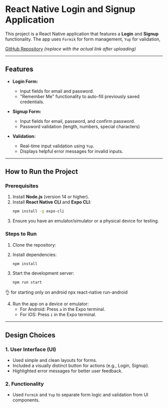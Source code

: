 # React Native Login and Signup Application

This project is a React Native application that features a **Login** and **Signup**  functionality. The app uses `Formik` for form management, `Yup` for validation, 


[GitHub Repository](https://github.com/manojmksmanu/react-native-login-signup) *(replace with the actual link after uploading)*



---

## Features

- **Login Form:**
  - Input fields for email and password.
  - "Remember Me" functionality to auto-fill previously saved credentials.

- **Signup Form:**
  - Input fields for email, password, and confirm password.
  - Password validation (length, numbers, special characters)

- **Validation:**
  - Real-time input validation using `Yup`.
  - Displays helpful error messages for invalid inputs.


---

## How to Run the Project

### Prerequisites

1. Install **Node.js** (version 14 or higher).
2. Install **React Native CLI** and **Expo CLI**:
   ```bash
   npm install -g expo-cli
   ```
3. Ensure you have an emulator/simulator or a physical device for testing.

### Steps to Run

1. Clone the repository:
 


2. Install dependencies:
   ```bash
   npm install
   ```

3. Start the development server:
   ```bash
   npm run start
   ```
  👌 for starting only on android npx react-native run-android

4. Run the app on a device or emulator:
   - For Android: Press `a` in the Expo terminal.
   - For iOS: Press `i` in the Expo terminal.

---

## Design Choices

### 1. **User Interface (UI)**
- Used simple and clean layouts for forms.
- Included a visually distinct button for actions (e.g., Login, Signup).
- Highlighted error messages for better user feedback.

### 2. **Functionality**
- Used `Formik` and `Yup` to separate form logic and validation from UI components.